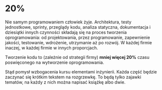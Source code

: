 # 20%

Nie samym programowaniem człowiek żyje. Architektura, testy jednostkowe, sprinty, przeglądy kodu, analiza statyczna, dokumentacja i dziesiątki innych czynności składają się na proces tworzenia oprogramowania: od projektowania, przez programowanie, zapewnienie jakości, testowanie, wdrożenie, utrzymanie aż po rozwój. W każdej firmie inaczej, w każdej firmie w innych proporcjach.

Tworzenie kodu to \(zależnie od strategii firmy\) **mniej więcej 20%** czasu poswięconego na wytworzenie oprogramowania.

Stąd pomysł wzbogacenia kursu elementami inżynierii. Każda część będzie zaczynać się krótkim tekstem na rozgrzewkę. To będą tylko zajawki tematów, na każdy z nich można napisać książkę albo dwie.
